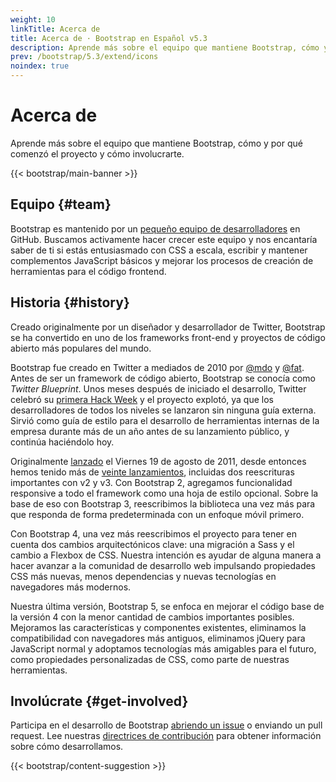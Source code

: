 ```yaml
---
weight: 10
linkTitle: Acerca de
title: Acerca de · Bootstrap en Español v5.3
description: Aprende más sobre el equipo que mantiene Bootstrap, cómo y por qué comenzó el proyecto y cómo involucrarte.
prev: /bootstrap/5.3/extend/icons
noindex: true
---
```


# Acerca de

Aprende más sobre el equipo que mantiene Bootstrap, cómo y por qué comenzó el proyecto y cómo involucrarte.

{{< bootstrap/main-banner >}}

Equipo {#team}
---------------

Bootstrap es mantenido por un [pequeño equipo de desarrolladores](https://github.com/orgs/twbs/people) en GitHub. Buscamos activamente hacer crecer este equipo y nos encantaría saber de ti si estás entusiasmado con CSS a escala, escribir y mantener complementos JavaScript básicos y mejorar los procesos de creación de herramientas para el código frontend.

Historia {#history}
--------------------

Creado originalmente por un diseñador y desarrollador de Twitter, Bootstrap se ha convertido en uno de los frameworks front-end y proyectos de código abierto más populares del mundo.

Bootstrap fue creado en Twitter a mediados de 2010 por [@mdo](https://twitter.com/mdo) y [@fat](https://twitter.com/fat). Antes de ser un framework de código abierto, Bootstrap se conocía como _Twitter Blueprint_. Unos meses después de iniciado el desarrollo, Twitter celebró su [primera Hack Week](https://blog.twitter.com/engineering/en_us/a/2010/hack-week) y el proyecto explotó, ya que los desarrolladores de todos los niveles se lanzaron sin ninguna guía externa. Sirvió como guía de estilo para el desarrollo de herramientas internas de la empresa durante más de un año antes de su lanzamiento público, y continúa haciéndolo hoy.

Originalmente [lanzado](https://blog.twitter.com/developer/en_us/a/2011/bootstrap-twitter) el Viernes 19 de agosto de 2011, desde entonces hemos tenido más de [veinte lanzamientos](https://github.com/twbs/bootstrap/releases), incluidas dos reescrituras importantes con v2 y v3. Con Bootstrap 2, agregamos funcionalidad responsive a todo el framework como una hoja de estilo opcional. Sobre la base de eso con Bootstrap 3, reescribimos la biblioteca una vez más para que responda de forma predeterminada con un enfoque móvil primero.

Con Bootstrap 4, una vez más reescribimos el proyecto para tener en cuenta dos cambios arquitectónicos clave: una migración a Sass y el cambio a Flexbox de CSS. Nuestra intención es ayudar de alguna manera a hacer avanzar a la comunidad de desarrollo web impulsando propiedades CSS más nuevas, menos dependencias y nuevas tecnologías en navegadores más modernos.

Nuestra última versión, Bootstrap 5, se enfoca en mejorar el código base de la versión 4 con la menor cantidad de cambios importantes posibles. Mejoramos las características y componentes existentes, eliminamos la compatibilidad con navegadores más antiguos, eliminamos jQuery para JavaScript normal y adoptamos tecnologías más amigables para el futuro, como propiedades personalizadas de CSS, como parte de nuestras herramientas.

Involúcrate {#get-involved}
----------------------------

Participa en el desarrollo de Bootstrap [abriendo un issue](https://github.com/twbs/bootstrap/issues/new/choose) o enviando un pull request. Lee nuestras [directrices de contribución](https://github.com/twbs/bootstrap/blob/v5.3.2/.github/CONTRIBUTING.md) para obtener información sobre cómo desarrollamos.

{{< bootstrap/content-suggestion >}}
